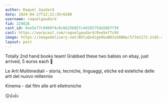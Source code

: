 ```yaml
---
author: Raquel Gaudard
date: 2024-04-27T12:21:35+0200
username: raquelgaudard
fid: 329826
cast_id: 0xe5e77c9409f4c8cbb25b02fc4d16575da58b7f39
cast: https://warpcast.com/raquelgaudard/0xe5e77c94
image: https://imagedelivery.net/BXluQx4ige9GuW0Ia56BHw/57342172-21d5-4f6d-9f96-d020f1510800/original
layout: post
---
```

Totally 2nd hand books team! Grabbed these two babies on ebay, just arrived, 5 euros each 💜  
  
Le Arti Multimediali - storia, tecniche, linguaggi, etiche ed estetiche delle arti del nuovo millennio  
  
Kinema - dal film alle arti elletroniche  
  
😉👍👍  

<img src='https://imagedelivery.net/BXluQx4ige9GuW0Ia56BHw/57342172-21d5-4f6d-9f96-d020f1510800/original' alt='' referrerpolicy='no-referrer'/>